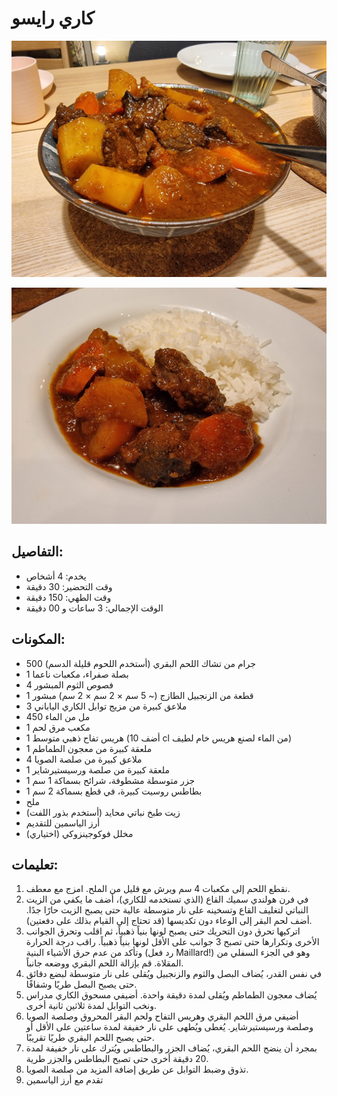 # كاري رايسو

![كاري رايسو](https://github.com/anamorph/recettes/blob/master/photos/fr-plat-kare_raisu-01.jpg?raw=true) 

![كاري رايسو](https://github.com/anamorph/recettes/blob/master/photos/fr-plat-kare_raisu-02.jpg?raw=true)

## التفاصيل:
* يخدم: 4 أشخاص
* وقت التحضير: 30 دقيقة
* وقت الطهي: 150 دقيقة
* الوقت الإجمالي: 3 ساعات و 00 دقيقة

## المكونات:
* 500 جرام من تشاك اللحم البقري (أستخدم اللحوم قليلة الدسم)
* 1 بصلة صفراء، مكعبات ناعما
* 4 فصوص الثوم المبشور
* 1 قطعة من الزنجبيل الطازج (~ 5 سم × 2 سم × 2 سم) مبشور
* 3 ملاعق كبيرة من مزيج توابل الكاري الياباني
* 450 مل من الماء
* 1 مكعب مرق لحم
* 1 هريس تفاح ذهبي متوسط (أضف 10 cl من الماء لصنع هريس خام لطيف)
* 1 ملعقة كبيرة من معجون الطماطم
* 4 ملاعق كبيرة من صلصة الصويا
* 1 ملعقة كبيرة من صلصة ورسيستيرشاير
* 1 جزر متوسطة مشطوفة، شرائح بسماكة 1 سم
* 1 بطاطس روسيت كبيرة، في قطع بسماكة 2 سم
* ملح
* زيت طبخ نباتي محايد (أستخدم بذور اللفت)
* أرز الياسمين للتقديم
* مخلل فوكوجينزوكي (اختياري)


## تعليمات:
1. نقطع اللحم إلى مكعبات 4 سم ويرش مع قليل من الملح. امزج مع معطف. 
1. في فرن هولندي سميك القاع (الذي تستخدمه للكاري)، أضف ما يكفي من الزيت النباتي لتغليف القاع وتسخينه على نار متوسطة عالية حتى يصبح الزيت حارًا جدًا. أضف لحم البقر إلى الوعاء دون تكديسها (قد تحتاج إلى القيام بذلك على دفعتين). 
1. اتركيها تحرق دون التحريك حتى يصبح لونها بنياً ذهبياً، ثم اقلب وتحرق الجوانب الأخرى وتكرارها حتى تصبح 3 جوانب على الأقل لونها بنياً ذهبياً. راقب درجة الحرارة وتأكد من عدم حرق الأشياء البنية (رد فعل Maillard!) وهو في الجزء السفلي من المقلاة. قم بإزالة اللحم البقري ووضعه جانباً.
1. في نفس القدر، يُضاف البصل والثوم والزنجبيل ويُقلى على نار متوسطة لبضع دقائق حتى يصبح البصل طريًا وشفافًا.
1. يُضاف معجون الطماطم ويُقلى لمدة دقيقة واحدة. أضيفي مسحوق الكاري مدراس ونخب التوابل لمدة ثلاثين ثانية أخرى.
1. أضيفي مرق اللحم البقري وهريس التفاح ولحم البقر المحروق وصلصة الصويا وصلصة ورسيستيرشاير. يُغطى ويُطهى على نار خفيفة لمدة ساعتين على الأقل أو حتى يصبح اللحم البقري طريًا تقريبًا.
1. بمجرد أن ينضج اللحم البقري، يُضاف الجزر والبطاطس ويُترك على نار خفيفة لمدة 20 دقيقة أخرى حتى تصبح البطاطس والجزر طرية. 
1. تذوق وضبط التوابل عن طريق إضافة المزيد من صلصة الصويا.
1. تقدم مع أرز الياسمين